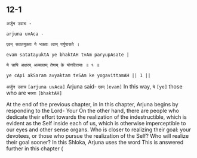 ## 12-1


```shloka-sa
अर्जुन उवाच -
```
```shloka-sa-hk
arjuna uvAca -
```
```shloka-sa
एवम् सततयुक्ता ये भक्ताः त्वाम् पर्युपासते ।
```
```shloka-sa-hk
evam satatayuktA ye bhaktAH tvAm paryupAsate |
```
```shloka-sa
ये चापि अक्षरम् अव्यक्तम् तेषाम् के योगवित्तमाः ॥ १ ॥
```
```shloka-sa-hk
ye cApi akSaram avyaktam teSAm ke yogavittamAH || 1 ||
```

`अर्जुन उवाच` `[arjuna uvAca]` Arjuna said- `एवम्` `[evam]` In this way, `ये` `[ye]` those who are `भक्ताः` `[bhaktAH]` 



At the end of the previous chapter, in 
In this chapter, Arjuna begins by responding to the Lord- 
Your 
On the other hand, there are people who dedicate their effort towards the realization of the indestructible, which is evident as the Self inside each of us, which is otherwise imperceptible to our eyes and other sense organs.
Who is closer to realizing their goal: your devotees, or those who pursue the realization of the Self? Who will realize their goal sooner? In this Shloka, Arjuna uses the word 
This is answered further in this chapter (

